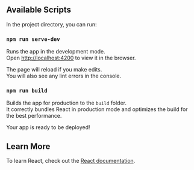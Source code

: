 ## Available Scripts

In the project directory, you can run:

### `npm run serve-dev`

Runs the app in the development mode.\
Open [http://localhost:4200](http://localhost:4200) to view it in the browser.

The page will reload if you make edits.\
You will also see any lint errors in the console.

### `npm run build`

Builds the app for production to the `build` folder.\
It correctly bundles React in production mode and optimizes the build for the best performance.

Your app is ready to be deployed!

## Learn More

To learn React, check out the [React documentation](https://reactjs.org/).
